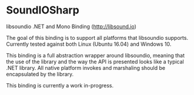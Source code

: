 # SoundIOSharp
libsoundio .NET and Mono Binding (http://libsound.io)

The goal of this binding is to support all platforms that libsoundio supports. Currently tested against both Linux (Ubuntu 16.04) and Windows 10.

This binding is a full abstraction wrapper around libsoundio, meaning that the use of the library and the way the API is presented looks like a typical .NET library. All native platform invokes and marshaling should be encapsulated by the library.

This binding is currently a work in-progress.
